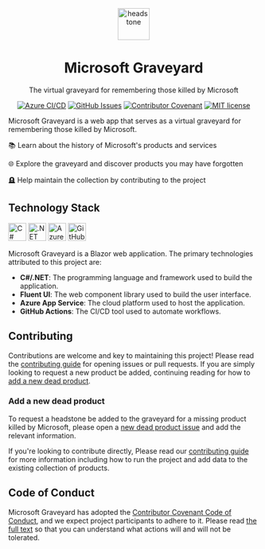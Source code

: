 <div align="center">
    <img src="https://raw.githubusercontent.com/victorfrye/victorfrye/main/images/headstone.svg" alt="headstone" height="64" width="64" />
    <h1>Microsoft Graveyard</h1>
    <p>The virtual graveyard for remembering those killed by Microsoft</p>
</div>

<div align="center">

[![Azure CI/CD](https://github.com/victorfrye/microsoftgraveyard/actions/workflows/azure-webapp.yml/badge.svg)](https://github.com/victorfrye/microsoftgraveyard/actions/workflows/azure-webapp.yml)
[![GitHub Issues](https://img.shields.io/github/issues/victorfrye/microsoftgraveyard)](https://github.com/victorfrye/microsoftgraveyard/issues)
[![Contributor Covenant](https://img.shields.io/badge/Contributor%20Covenant-2.1-4baaaa.svg)](/.github/CODE_OF_CONDUCT.md)
[![MIT license](https://img.shields.io/badge/License-MIT-blue.svg)](/LICENSE)

</div>

Microsoft Graveyard is a web app that serves as a virtual graveyard for remembering those killed by Microsoft.

📚 Learn about the history of Microsoft's products and services

🌐 Explore the graveyard and discover products you may have forgotten

🪦 Help maintain the collection by contributing to the project

## Technology Stack

<p align="left">
    <a href="https://dotnet.microsoft.com/en-us/languages/csharp" target="_blank" rel="noreferrer noopener" style="text-decoration: none;">
        <img src="https://raw.githubusercontent.com/victorfrye/victorfrye/main/images/csharp.svg" width="36" height="36" alt="C#" />
    </a>
    <a href="https://dotnet.microsoft.com/en-us/" target="_blank" rel="noreferrer noopener" style="text-decoration: none;">
        <img src="https://raw.githubusercontent.com/victorfrye/victorfrye/main/images/dotnet.svg" width="36" height="36" alt=".NET" />
    </a>
    <a href="https://azure.microsoft.com/en-us/" target="_blank" rel="noreferrer noopener" style="text-decoration: none;">
        <img src="https://raw.githubusercontent.com/victorfrye/victorfrye/main/images/azure.svg" width="36" height="36" alt="Azure" />
    </a>
    <a href="https://github.com/" target="_blank" rel="noreferrer noopener" style="text-decoration: none;">
        <img src="https://raw.githubusercontent.com/victorfrye/victorfrye/main/images/github.svg" width="36" height="36" alt="GitHub" />
    </a>
</p>

Microsoft Graveyard is a Blazor web application. The primary technologies attributed to this project are:

- **C#/.NET**: The programming language and framework used to build the application.
- **Fluent UI**: The web component library used to build the user interface.
- **Azure App Service**: The cloud platform used to host the application.
- **GitHub Actions**: The CI/CD tool used to automate workflows.

## Contributing

Contributions are welcome and key to maintaining this project! Please read the [contributing guide](/.github/CONTRIBUTING.md) for opening issues or pull requests. If you are simply looking to request a new product be added, continuing reading for how to [add a new dead product](#add-a-new-dead-product).

### Add a new dead product

To request a headstone be added to the graveyard for a missing product killed by Microsoft, please open a [new dead product issue](https://github.com/victorfrye/microsoftgraveyard/issues/new?assignees=victorfrye&labels=%F0%9F%92%80+Issue-Corpse%2C%F0%9F%AA%A6+Area-Graveyard&projects=&template=1_new_dead_product.md) and add the relevant information.

If you're looking to contribute directly, Please read our [contributing guide](/.github/CONTRIBUTING.md) for more information including how to run the project and add data to the existing collection of products.

## Code of Conduct

Microsoft Graveyard has adopted the [Contributor Covenant Code of Conduct](https://www.contributor-covenant.org/), and we expect project participants to adhere to it. Please read [the full text](/.github/CODE_OF_CONDUCT.md) so that you can understand what actions will and will not be tolerated.
